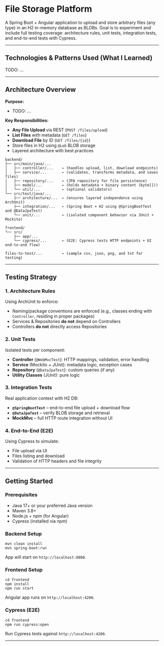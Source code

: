 # File Storage Platform

A Spring Boot + Angular application to upload and store arbitrary files (any type) in an H2 in-memory database as BLOBs. Goal is to experiment and include full testing coverage: architecture rules, unit tests, integration tests, and end-to-end tests with Cypress.

---

## Technologies & Patterns Used (What I Learned)

TODO: ...

---


## Architecture Overview

**Purpose:**
- TODO: ...

**Key Responsibilities:**
- **Any File Upload** via REST (`POST /files/upload`)
- **List Files** with metadata (`GET /files`)
- **Download File** by ID (`GET /files/{id}`)
- Store files in H2 using `@Lob` BLOB storage
- Layered architecture with best practices

```
backend/
├── src/main/java/...
│   ├── controller/...    ← (handles upload, list, download endpoints)
│   ├── service/...       ← (validates, transforms metadata, and saves files)
│   ├── repository/...    ← (JPA repository for file persistence)
│   ├── model/...         ← (holds metadata + binary content (byte[]))
│   └── util/...          ← (optional validators)
└── src/test/java/...
    ├── architecture/...  ← (ensures layered independence using ArchUnit)
    ├── integration/...   ← (Spring Boot + H2 using @SpringBootTest and @DataJpaTest)
    └── unit/...          ← (isolated component behavior via JUnit + Mockito)

frontend/
└── src/
    ├── app/...
    └── cypress/...       ← (E2E: Cypress tests HTTP endpoints + UI end-to-end flow)

files-to-test/...         ← (sample csv, json, png, and txt for testing)
```

---

## Testing Strategy

### 1. Architecture Rules

Using ArchUnit to enforce:

- Naming/package conventions are enforced (e.g., classes ending with `Controller`, residing in proper packages)
- Services & Repositories **do not** depend on Controllers
- Controllers **do not** directly access Repositories

### 2. Unit Tests

Isolated tests per component:

- **Controller** (`@WebMvcTest`): HTTP mappings, validation, error handling
- **Service** (Mockito + JUnit): metadata logic, exception cases
- **Repository** (`@DataJpaTest`): custom queries (if any)
- **Utility Classes** (JUnit): pure logic

### 3. Integration Tests

Real application context with H2 DB:

- **`@SpringBootTest`** – end-to-end file upload + download flow
- **`@DataJpaTest`** – verify BLOB storage and retrieval
- **MockMvc** – full HTTP route integration without UI

### 4. End-to-End (E2E)

Using Cypress to simulate:

- File upload via UI
- Files listing and download
- Validation of HTTP headers and file integrity

---

## Getting Started

### Prerequisites

- Java 17+ or your preferred Java version
- Maven 3.8+
- Node.js + npm (for Angular)
- Cypress (installed via npm)

### Backend Setup
   ```
   mvn clean install
   mvn spring-boot:run
   ```

App will start on `http://localhost:8080`.

### Frontend Setup

```
cd frontend
npm install
npm run start
```

Angular app runs on `http://localhost:4200`.

### Cypress (E2E)

```
cd frontend
npm run cypress:open
```

Run Cypress tests against `http://localhost:4200`.

---